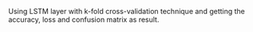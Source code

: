 Using LSTM layer with k-fold cross-validation technique and getting the accuracy, loss and confusion matrix as result.
